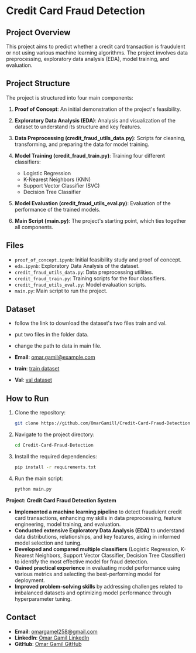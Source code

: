 # Credit Card Fraud Detection

## Project Overview
This project aims to predict whether a credit card transaction is fraudulent or not using various machine learning algorithms. The project involves data preprocessing, exploratory data analysis (EDA), model training, and evaluation.

## Project Structure
The project is structured into four main components:

1. **Proof of Concept**: An initial demonstration of the project's feasibility.
2. **Exploratory Data Analysis (EDA)**: Analysis and visualization of the dataset to understand its structure and key features.
3. **Data Preprocessing (credit_fraud_utils_data.py)**: Scripts for cleaning, transforming, and preparing the data for model training.
4. **Model Training (credit_fraud_train.py)**: Training four different classifiers:
   - Logistic Regression
   - K-Nearest Neighbors (KNN)
   - Support Vector Classifier (SVC)
   - Decision Tree Classifier

5. **Model Evaluation (credit_fraud_utils_eval.py)**: Evaluation of the performance of the trained models.
6. **Main Script (main.py)**: The project's starting point, which ties together all components.

## Files
- `proof_of_concept.ipynb`: Initial feasibility study and proof of concept.
- `eda.ipynb`: Exploratory Data Analysis of the dataset.
- `credit_fraud_utils_data.py`: Data preprocessing utilities.
- `credit_fraud_train.py`: Training scripts for the four classifiers.
- `credit_fraud_utils_eval.py`: Model evaluation scripts.
- `main.py`: Main script to run the project.

## Dataset
- follow the link to download the dataset's two files train and val.
- put two files in the folder data.
- change the path to data in main file.
  
- **Email**: omar.gamil@example.com
- **train**: [train dataset](  https://drive.google.com/file/d/1IU6HMKxAaDORxw406XTChg92MF46mnqD/view?usp=sharing)
- **Val**: [val dataset]( https://drive.google.com/file/d/1nP7tAMiSdh5aV9GJEI16tJ2PJse-avrr/view?usp=sharing)
  
## How to Run
1. Clone the repository:
   ```bash
   git clone https://github.com/OmarGamill/Credit-Card-Fraud-Detection.git

2. Navigate to the project directory:
    ```bash
    cd Credit-Card-Fraud-Detection
    
3. Install the required dependencies:
   ```bash
   pip install -r requirements.txt

4. Run the main script:
   ```bash
   python main.py


**Project: Credit Card Fraud Detection System**

- **Implemented a machine learning pipeline** to detect fraudulent credit card transactions, enhancing my skills in data preprocessing, feature engineering, model training, and evaluation.
- **Conducted extensive Exploratory Data Analysis (EDA)** to understand data distributions, relationships, and key features, aiding in informed model selection and tuning.
- **Developed and compared multiple classifiers** (Logistic Regression, K-Nearest Neighbors, Support Vector Classifier, Decision Tree Classifier) to identify the most effective model for fraud detection.
- **Gained practical experience** in evaluating model performance using various metrics and selecting the best-performing model for deployment.
- **Improved problem-solving skills** by addressing challenges related to imbalanced datasets and optimizing model performance through hyperparameter tuning.


## Contact
- **Email**: omargamel258@gmail.com
- **LinkedIn**: [Omar Gamil LinkedIn](https://www.linkedin.com/in/omar-gamel-8628531b3/)
- **GitHub**: [Omar Gamil GitHub](https://github.com/OmarGamill)

